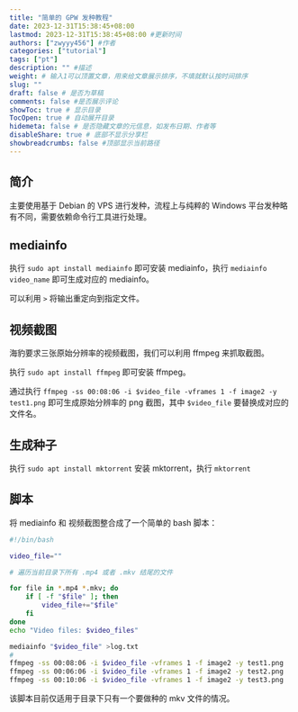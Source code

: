 ```yaml
---
title: "简单的 GPW 发种教程"
date: 2023-12-31T15:38:45+08:00
lastmod: 2023-12-31T15:38:45+08:00 #更新时间
authors: ["zwyyy456"] #作者
categories: ["tutorial"]
tags: ["pt"]
description: "" #描述
weight: # 输入1可以顶置文章，用来给文章展示排序，不填就默认按时间排序
slug: ""
draft: false # 是否为草稿
comments: false #是否展示评论
showToc: true # 显示目录
TocOpen: true # 自动展开目录
hidemeta: false # 是否隐藏文章的元信息，如发布日期、作者等
disableShare: true # 底部不显示分享栏
showbreadcrumbs: false #顶部显示当前路径
---
```

## 简介
主要使用基于 Debian 的 VPS 进行发种，流程上与纯粹的 Windows 平台发种略有不同，需要依赖命令行工具进行处理。

## mediainfo

执行 `sudo apt install mediainfo` 即可安装 mediainfo，执行 `mediainfo video_name` 即可生成对应的 mediainfo。

可以利用 `>` 将输出重定向到指定文件。

## 视频截图

海豹要求三张原始分辨率的视频截图，我们可以利用 ffmpeg 来抓取截图。

执行 `sudo apt install ffmpeg` 即可安装 ffmpeg。

通过执行 `ffmpeg -ss 00:08:06 -i $video_file -vframes 1 -f image2 -y test1.png` 即可生成原始分辨率的 png 截图，其中 `$video_file` 要替换成对应的文件名。

## 生成种子

执行 `sudo apt install mktorrent` 安装 mktorrent，执行 `mktorrent`

## 脚本

将 mediainfo 和 视频截图整合成了一个简单的 bash 脚本：

```sh
#!/bin/bash

video_file=""

# 遍历当前目录下所有 .mp4 或者 .mkv 结尾的文件

for file in *.mp4 *.mkv; do
	if [ -f "$file" ]; then
		video_file+="$file"
	fi
done
echo "Video files: $video_files"

mediainfo "$video_file" >log.txt
#
ffmpeg -ss 00:08:06 -i $video_file -vframes 1 -f image2 -y test1.png
ffmpeg -ss 00:06:06 -i $video_file -vframes 1 -f image2 -y test2.png
ffmpeg -ss 00:10:06 -i $video_file -vframes 1 -f image2 -y test3.png
```

该脚本目前仅适用于目录下只有一个要做种的 mkv 文件的情况。

